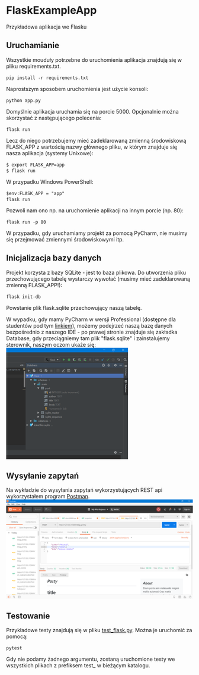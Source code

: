 # FlaskExampleApp

Przykładowa aplikacja we Flasku

## Uruchamianie
Wszystkie mouduły potrzebne do uruchomienia aplikacja znajdują się w pliku requirements.txt.
```
pip install -r requirements.txt
```
Naprostszym sposobem uruchomienia jest użycie konsoli:
```
python app.py
```
Domyślnie aplikacja uruchamia się na porcie 5000. Opcjonalnie można skorzystać z następującego polecenia:
```
flask run
```
Lecz do niego potrzebujemy mieć zadeklarowaną zmienną środowiskową FLASK_APP z wartością nazwy głównego pliku, w którym znajduje się nasza aplikacja (systemy Unixowe):
```
$ export FLASK_APP=app
$ flask run
```
W przypadku Windows PowerShell:
```
$env:FLASK_APP = "app"
flask run
```
Pozwoli nam ono np. na uruchomienie aplikacji na innym porcie (np. 80):
```
flask run -p 80
```
W przypadku, gdy uruchamiamy projekt za pomocą PyCharm, nie musimy się przejmować zmiennymi środowiskowymi itp.

## Inicjalizacja bazy danych
Projekt korzysta z bazy SQLite - jest to baza plikowa. Do utworzenia pliku przechowującego tabelę wystarczy wywołać (musimy mieć zadeklarowaną zmienną FLASK_APP!):
```
flask init-db
```
Powstanie plik flask.sqlite przechowujący naszą tabelę.

W wypadku, gdy mamy PyCharm w wersji Professional (dostępne dla studentów pod tym [linkiem](https://www.jetbrains.com/student/)), 
możemy podejrzeć naszą bazę danych bezpośrednio z naszego IDE - po prawej stronie znajduje się zakładka Database, 
gdy przeciągniemy tam plik "flask.sqlite" i zainstalujemy sterownik, naszym oczom ukaże się:
<img height="300" src="dcScreen.png">
## Wysyłanie zapytań
Na wykładzie do wysyłania zapytań wykorzystujących REST api wykorzystałem program [Postman](https://www.getpostman.com/).
![](screen.png)

## Testowanie
Przykładowe testy znajdują się w pliku [test_flask.py](test_flask.py). Można je uruchomić za pomocą:
```
pytest
```
Gdy nie podamy żadnego argumentu, zostaną uruchomione testy we wszystkich plikach z prefiksem test_ w bieżącym katalogu.
